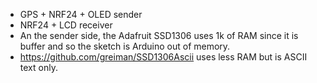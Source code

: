 * GPS + NRF24 + OLED sender
* NRF24 + LCD receiver
* An the sender side, the Adafruit SSD1306 uses 1k of RAM since it is buffer and so
the sketch is Arduino out of memory.
* https://github.com/greiman/SSD1306Ascii uses less RAM but is ASCII text only.